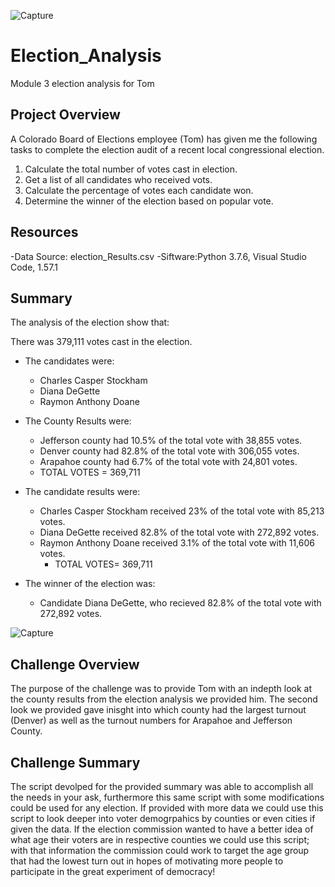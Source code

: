 ![Capture](https://user-images.githubusercontent.com/79228491/124972507-1147df00-dff0-11eb-9a8f-437d641b4904.PNG)
# Election_Analysis
Module 3 election analysis for Tom 

## Project Overview
A Colorado Board of Elections employee (Tom) has given me the following tasks to complete the election audit of a recent local congressional election.

1. Calculate the total number of votes cast in election.
2. Get a list of all candidates who received vots.
3. Calculate the percentage of votes each candidate won.
4. Determine the winner of the election based on popular vote.

## Resources
-Data Source: election_Results.csv
-Siftware:Python 3.7.6, Visual Studio Code, 1.57.1

## Summary
The analysis of the election show that:

There was 379,111 votes cast in the election.

* The candidates were:
  * Charles Casper Stockham
  * Diana DeGette
  * Raymon Anthony Doane

* The County Results were:
  * Jefferson county had 10.5% of the total vote with 38,855 votes.
  * Denver county had 82.8% of the total vote with 306,055 votes.
  * Arapahoe county had 6.7% of the total vote with 24,801 votes.
   * TOTAL VOTES = 369,711


* The candidate results were:

  * Charles Casper Stockham received 23% of the total vote with 85,213 votes.
  * Diana DeGette received 82.8% of the total vote with 272,892 votes.
  * Raymon Anthony Doane received 3.1% of the total vote with 11,606 votes.
    * TOTAL VOTES= 369,711

* The winner of the election was:

  * Candidate Diana DeGette, who recieved 82.8% of the total vote with 272,892 votes.

![Capture](https://user-images.githubusercontent.com/79228491/124972625-38061580-dff0-11eb-9223-081a30bfe74a.PNG)


## Challenge Overview
The purpose of the challenge was to provide Tom with an indepth look at the county results from the election analysis we provided him. The second look we provided gave inisght into which county had the largest turnout (Denver) as well as the turnout numbers for Arapahoe and Jefferson County.


## Challenge Summary
The script devolped for the provided summary was able to accomplish all the needs in your ask, furthermore this same script with some modifications could be used for any election. If provided with more data we could use this script to look deeper into voter demogrpahics by counties or even cities if given the data. If the election commission wanted to have a better idea of what age their voters are in respective counties we could use this script; with that information the commission could work to target the age group that had the lowest turn out in hopes of motivating more people to participate in the great experiment of democracy!
